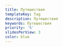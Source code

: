 ```yaml
---
title: Путешествия
templateKey: Tag
description: Путешествия
keywords: Путешествия
priority: '5'
slidesPerView: 3
color: blue
---
```

